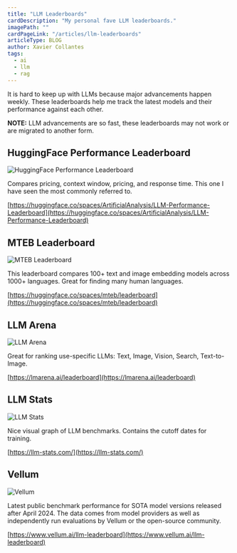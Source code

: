 ```yaml
---
title: "LLM Leaderboards"
cardDescription: "My personal fave LLM leaderboards."
imagePath: ""
cardPageLink: "/articles/llm-leaderboards"
articleType: BLOG
author: Xavier Collantes
tags:
  - ai
  - llm
  - rag
---
```


It is hard to keep up with LLMs because major advancements happen weekly. These
leaderboards help me track the latest models and their performance against each
other.

**NOTE:** LLM advancements are so fast, these leaderboards may not work or are
migrated to another form.

## HuggingFace Performance Leaderboard

![HuggingFace Performance Leaderboard](/articles/images/llm-leaderboards/hg.webp)

Compares pricing, context window, pricing, and response time. This one I have
seen the most commonly referred to.

[https://huggingface.co/spaces/ArtificialAnalysis/LLM-Performance-Leaderboard](https://huggingface.co/spaces/ArtificialAnalysis/LLM-Performance-Leaderboard)

## MTEB Leaderboard

![MTEB Leaderboard](/articles/images/llm-leaderboards/mteb.webp)

This leaderboard compares 100+ text and image embedding models across 1000+
languages. Great for finding many human languages.

[https://huggingface.co/spaces/mteb/leaderboard](https://huggingface.co/spaces/mteb/leaderboard)

## LLM Arena

![LLM Arena](/articles/images/llm-leaderboards/arena.webp)

Great for ranking use-specific LLMs: Text, Image, Vision, Search, Text-to-Image.

[https://lmarena.ai/leaderboard](https://lmarena.ai/leaderboard)

## LLM Stats

![LLM Stats](/articles/images/llm-leaderboards/llmstats.webp)

Nice visual graph of LLM benchmarks. Contains the cutoff dates for training.

[https://llm-stats.com/](https://llm-stats.com/)

## Vellum

![Vellum](/articles/images/llm-leaderboards/vellum.webp)

Latest public benchmark performance for SOTA model versions released after April 2024. The data comes from model providers as well as independently run
evaluations by Vellum or the open-source community.

[https://www.vellum.ai/llm-leaderboard](https://www.vellum.ai/llm-leaderboard)
